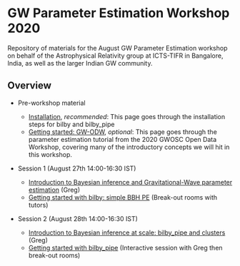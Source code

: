 # GW Parameter Estimation Workshop 2020
Repository of materials for the August GW Parameter Estimation workshop on behalf of the Astrophysical Relativity group at ICTS-TIFR in Bangalore, India, as well as the larger Indian GW community.

## Overview
* Pre-workshop material
  * [Installation](pages/installation.md), *recommended*: This page goes through the installation steps for bilby and bilby_pipe 
  * [Getting started: GW-ODW](pages/gwodw.md), *optional*: This page goes through the parameter estimation tutorial from the 2020 GWOSC Open Data Workshop, covering many of the introductory concepts we will hit in this workshop.
  
* Session 1 (August 27th 14:00-16:30 IST)
  * [Introduction to Bayesian inference and Gravitational-Wave parameter estimation](https://github.com/GregoryAshton/GWParameterEstimationWorkshop2020/blob/master/presentations/GWPE_workshop2020_day1.pdf) (Greg)
  * [Getting started with bilby: simple BBH PE](pages/getting-started.md) (Break-out rooms with tutors)
  
* Session 2 (August 28th 14:00-16:30 IST)
  * [Introduction to Bayesian inference at scale: bilby_pipe and clusters](https://github.com/GregoryAshton/GWParameterEstimationWorkshop2020/blob/master/presentations/GWPE_workshop2020_day2.pdf) (Greg)
  * [Getting started with bilby_pipe](pages/getting-started-pipe.md) (Interactive session with Greg then break-out rooms)
